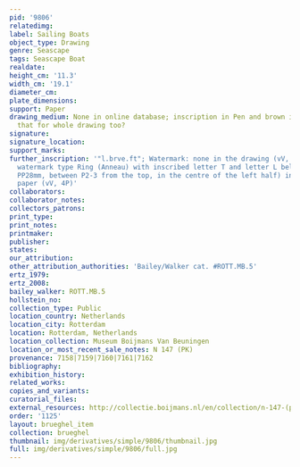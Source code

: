 ```yaml
---
pid: '9806'
relatedimg: 
label: Sailing Boats
object_type: Drawing
genre: Seascape
tags: Seascape Boat
realdate: 
height_cm: '11.3'
width_cm: '19.1'
diameter_cm: 
plate_dimensions: 
support: Paper
drawing_medium: None in online database; inscription in Pen and brown ink, so assume
  that for whole drawing too?
signature: 
signature_location: 
support_marks: 
further_inscription: '"l.brve.ft"; Watermark: none in the drawing (vV, 8P, fine),
  watermark type Ring (Anneau) with inscribed letter T and letter L below (50x25mm,
  PP28mm, between P2-3 from the top, in the centre of the left half) in the backing
  paper (vV, 4P)'
collaborators: 
collaborator_notes: 
collectors_patrons: 
print_type: 
print_notes: 
printmaker: 
publisher: 
states: 
our_attribution: 
other_attribution_authorities: 'Bailey/Walker cat. #ROTT.MB.5'
ertz_1979: 
ertz_2008: 
bailey_walker: ROTT.MB.5
hollstein_no: 
collection_type: Public
location_country: Netherlands
location_city: Rotterdam
location: Rotterdam, Netherlands
location_collection: Museum Boijmans Van Beuningen
location_or_most_recent_sale_notes: N 147 (PK)
provenance: 7158|7159|7160|7161|7162
bibliography: 
exhibition_history: 
related_works: 
copies_and_variants: 
curatorial_files: 
external_resources: http://collectie.boijmans.nl/en/collection/n-147-(pk)
order: '1125'
layout: brueghel_item
collection: brueghel
thumbnail: img/derivatives/simple/9806/thumbnail.jpg
full: img/derivatives/simple/9806/full.jpg
---
```

